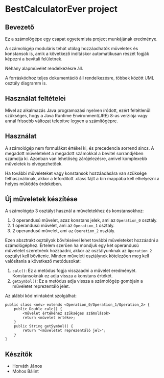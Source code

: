 # BestCalculatorEver project

## Bevezető

Ez a számológépe egy csapat egyetemista project munkájának eredménye.

A számológép moduláris tehát utólag hozzáadhatók műveletek és konstansok is, amik a következő indításkor automatikusan részét fogják képezni a bevitali felületnek.

Néhány alapművelet rendelkezésre áll.

A forráskódhoz teljes dokumentáció áll rendelkezésre, többek között UML osztály diagramm is.

## Használat feltételei

Mivel az alkalmazás Java programozási nyelven íródott, ezért feltétlenül szükséges, hogy a Java Runtime Environment(JRE) 8-as verziója vagy annál frissebb változat telepítve legyen a számítógépre.

## Használat

A számológép nem formulákat értékel ki, és precedencia sorrend sincs. A megadott műveleteket a megadott számokkal a bevitel sorrandjében számolja ki. Azonban van lehetőség zárójelezésre, amivel komplexebb műveletek is elvégezhetőek.

Ha további műveleteket vagy konstansok hozzáadására van szüksége felhasználónak, akkor a lefordított .class fájlt a bin mappába kell elhelyezni a helyes működés érdekében.

## Új műveletek készítése

A számológép 3 osztályt használ a műveletekhez és konstansokhoz:
1. 0 operandusú művelet, azaz konstans jelek, ami az `Operation_0` osztály.
2. 1 operandusú művelet, ami az `Operation_1` osztály.
3. 2 operandusú művelet, ami az `Operation_2` osztály.

Ezen absztrakt osztályok bővítésével lehet további műveleteket hozzáadni a számológéphez. Értelem szerűen ha mondjuk egy két operandusú műveletet szeretnénk hozzáadni, akkor az osztályunknak az `Operation_2` osztályt kell bővítenie.
Minden műveleti osztálynek kötelezően meg kell valósítania a következő metódusokat:
1. `calc()`: Ez a metódus fogja visszaadni a művelet eredményét. Konstansoknák ez adja vissza a konstans értékét.
2. `getSymbol()`: Ez a metódus adja vissza a számológép gombjain a műveletet reprezentáló jelet.

Az alábbi kód mintaként szolgálhat:
```
public class <név> extends <Operation_0/Operation_1/Operation_2> {
    public Double calc() {
		<művelet értékéhez szükséges számolások>
        return <művelet értéke>;
    }
    public String getSymbol() {
        return "<műveletet reprezentáló jel>";
    }
}
```

## Készítők
- Horváth János
- Mohos Bálint
